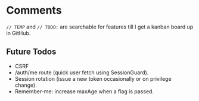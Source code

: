 # Comments

`// TEMP` and `// TODO:` are searchable for features till I get a kanban board up in GitHub.

## Future Todos

- CSRF
- /auth/me route (quick user fetch using SessionGuard).
- Session rotation (issue a new token occasionally or on privilege change).
- Remember-me: increase maxAge when a flag is passed.

